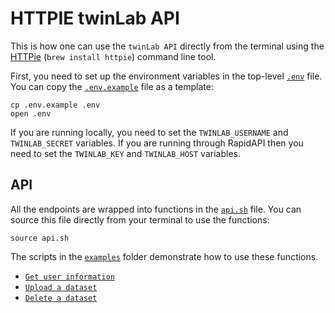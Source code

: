 # HTTPIE twinLab API

This is how one can use the `twinLab API` directly from the terminal using the [HTTPie](https://httpie.io/) (`brew install httpie`) command line tool.

First, you need to set up the environment variables in the top-level [`.env`](.env) file.
You can copy the [`.env.example`](.env.example) file as a template:

```shell
cp .env.example .env
open .env
```

If you are running locally, you need to set the `TWINLAB_USERNAME` and `TWINLAB_SECRET` variables.
If you are running through RapidAPI then you need to set the `TWINLAB_KEY` and `TWINLAB_HOST` variables.

## API

All the endpoints are wrapped into functions in the [`api.sh`](./api.sh) file.
You can source this file directly from your terminal to use the functions:

```shell
source api.sh
```

The scripts in the [`examples`](./examples) folder demonstrate how to use these functions.

-   [`Get user information`](./examples/get_user.sh)
-   [`Upload a dataset`](./examples/upload_dataset.sh)
-   [`Delete a dataset`](./examples/delete_dataset.sh)
